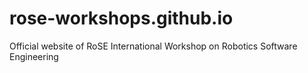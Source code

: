 # rose-workshops.github.io
Official website of RoSE International Workshop on Robotics Software Engineering
